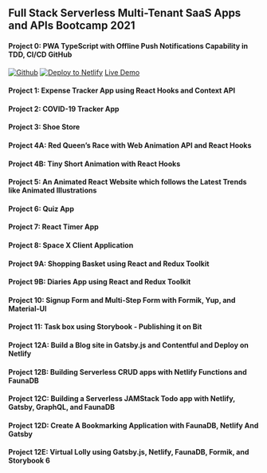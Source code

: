 ## Full Stack Serverless Multi-Tenant SaaS Apps and APIs Bootcamp 2021

#### Project 0: PWA TypeScript with Offline Push Notifications Capability in TDD, CI/CD GitHub
[![Github](https://img.shields.io/badge/-Github-000?style=flat&logo=Github&logoColor=white)](https://github.com/RaoAkif/PanacloudBootcamp2020/tree/main)
[![Deploy to Netlify](https://www.netlify.com/img/deploy/button.svg)](https://app.netlify.com/start/deploy?repository=https://github.com/CodeBitChips/PanacloudBootcamp2020_Project0)
[Live Demo](https://bootcamp2020project0.netlify.app/)

#### Project 1: Expense Tracker App using React Hooks and Context API
#### Project 2: COVID-19 Tracker App
#### Project 3: Shoe Store
#### Project 4A: Red Queen’s Race with Web Animation API and React Hooks
#### Project 4B: Tiny Short Animation with React Hooks
#### Project 5: An Animated React Website which follows the Latest Trends like Animated Illustrations
#### Project 6: Quiz App
#### Project 7: React Timer App
#### Project 8: Space X Client Application
#### Project 9A: Shopping Basket using React and Redux Toolkit
#### Project 9B: Diaries App using React and Redux Toolkit
#### Project 10: Signup Form and Multi-Step Form with Formik, Yup, and Material-UI
#### Project 11: Task box using Storybook - Publishing it on Bit
#### Project 12A: Build a Blog site in Gatsby.js and Contentful and Deploy on Netlify
#### Project 12B: Building Serverless CRUD apps with Netlify Functions and FaunaDB
#### Project 12C: Building a Serverless JAMStack Todo app with Netlify, Gatsby, GraphQL, and FaunaDB
#### Project 12D: Create A Bookmarking Application with FaunaDB, Netlify And Gatsby
#### Project 12E: Virtual Lolly using Gatsby.js, Netlify, FaunaDB, Formik, and Storybook 6
